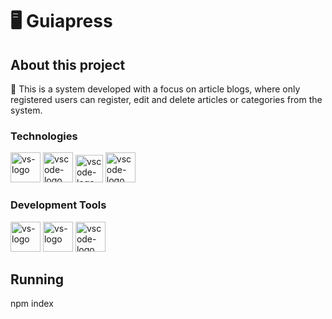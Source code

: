 # 🖥 Guiapress

##  About this project

📕 This is a system developed with a focus on article blogs, where only registered users can register, edit and delete articles or categories from the system.

### Technologies
<p display="inline-block">
  <img width="48" src="https://www.elearningworld.org/wp-content/uploads/2019/04/MySQL.svg.png" alt="vs-logo"/>
  <img width="48" src="https://images.g2crowd.com/uploads/product/image/large_detail/large_detail_f0b606abb6d19089febc9faeeba5bc05/nodejs-development-services.png" alt="vscode-logo"/>
  <img width="44" src="https://seeklogo.com/images/S/sequelize-logo-9A5075DB9F-seeklogo.com.png" alt="vscode-logo"/>
  <img width="48" src="https://www.tiny.cloud/docs/images/logos/android-chrome-256x256.png" alt="vscode-logo"/>
</p>
                                                                                                  
### Development Tools

<p display="inline-block">
  <img width="48" src="https://seeklogo.com/images/V/visual-studio-code-logo-284BC24C39-seeklogo.com.png" alt="vs-logo"/>
  <img width="48" src="https://cdn.icon-icons.com/icons2/1381/PNG/512/mysqlworkbench_93532.png" alt="vs-logo"/>
  <img width="48" src="https://seeklogo.com/images/D/digital-ocean-logo-7B970FE624-seeklogo.com.png" alt="vscode-logo"/>
</p>

## Running
npm index

